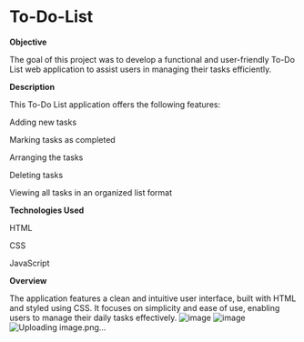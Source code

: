 # To-Do-List

**Objective**

The goal of this project was to develop a functional and user-friendly To-Do List web application to assist users in managing their tasks efficiently.

**Description**

This To-Do List application offers the following features:

Adding new tasks

Marking tasks as completed

Arranging the tasks

Deleting tasks

Viewing all tasks in an organized list format

**Technologies Used**

HTML

CSS

JavaScript

**Overview**

The application features a clean and intuitive user interface, built with HTML and styled using CSS. It focuses on simplicity and ease of use, enabling users to manage their daily tasks effectively.
![image](https://github.com/user-attachments/assets/5fd621d0-d42b-479b-82ab-3a6664170999)
![image](https://github.com/user-attachments/assets/14e2cdbc-84d2-452c-b21e-b1d0596f7952)
![Uploading image.png…]()



